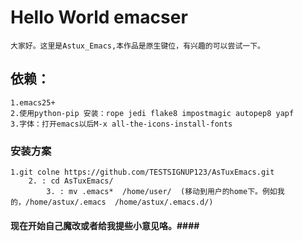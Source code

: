 # Hello World emacser #
	大家好。这里是Astux_Emacs,本作品是原生键位，有兴趣的可以尝试一下。
## 依赖： ##
	1.emacs25+
	2.使用python-pip 安装：rope jedi flake8 impostmagic autopep8 yapf
	3.字体：打开emacs以后M-x all-the-icons-install-fonts
### 安装方案 ###
	1.git colne https://github.com/TESTSIGNUP123/AsTuxEmacs.git
		2. : cd AsTuxEmacs/
			3. : mv .emacs*  /home/user/  (移动到用户的home下。例如我的，/home/astux/.emacs  /home/astux/.emacs.d/)
#### 现在开始自己魔改或者给我提些小意见咯。####